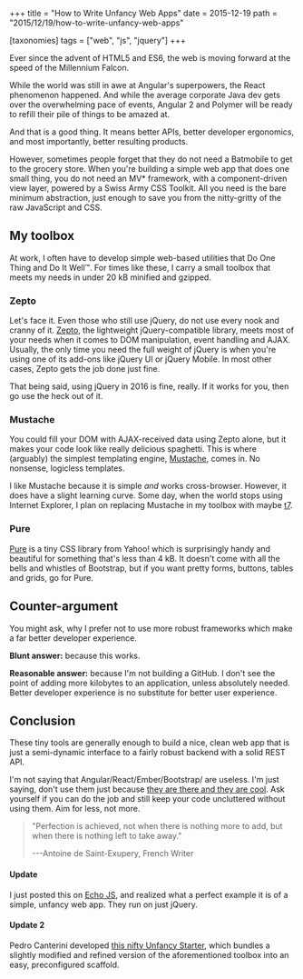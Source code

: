 +++
title = "How to Write Unfancy Web Apps"
date = 2015-12-19
path = "2015/12/19/how-to-write-unfancy-web-apps"

[taxonomies]
tags = ["web", "js", "jquery"]
+++

Ever since the advent of HTML5 and ES6, the web is moving forward at the speed of the Millennium Falcon.

While the world was still in awe at Angular's superpowers, the React phenomenon happened. And while the average corporate Java dev gets over the overwhelming pace of events, Angular 2 and Polymer will be ready to refill their pile of things to be amazed at.

And that is a good thing. It means better APIs, better developer ergonomics, and most importantly, better resulting products.

However, sometimes people forget that they do not need a Batmobile to get to the grocery store. When you're building a simple web app that does one small thing, you do not need an MV\* framework, with a component-driven view layer, powered by a Swiss Army CSS Toolkit. All you need is the bare minimum abstraction, just enough to save you from the nitty-gritty of the raw JavaScript and CSS.<!-- more -->

## My toolbox

At work, I often have to develop simple web-based utilities that Do One Thing and Do It Well™. For times like these, I carry a small toolbox that meets my needs in under 20 kB minified and gzipped.

### Zepto

Let's face it. Even those who still use jQuery, do not use every nook and cranny of it. [Zepto](http://zeptojs.com/), the lightweight jQuery-compatible library, meets most of your needs when it comes to DOM manipulation, event handling and AJAX. Usually, the only time you need the full weight of jQuery is when you're using one of its add-ons like jQuery UI or jQuery Mobile. In most other cases, Zepto gets the job done just fine.

That being said, using jQuery in 2016 is fine, really. If it works for you, then go use the heck out of it.

### Mustache

You could fill your DOM with AJAX-received data using Zepto alone, but it makes your code look like really delicious spaghetti. This is where (arguably) the simplest templating engine, [Mustache](https://github.com/janl/mustache.js), comes in. No nonsense, logicless templates.

I like Mustache because it is simple _and_ works cross-browser. However, it does have a slight learning curve. Some day, when the world stops using Internet Explorer, I plan on replacing Mustache in my toolbox with maybe [t7](https://github.com/trueadm/t7).

### Pure

[Pure](http://purecss.io/) is a tiny CSS library from Yahoo! which is surprisingly handy and beautiful for something that's less than 4 kB. It doesn't come with all the bells and whistles of Bootstrap, but if you want pretty forms, buttons, tables and grids, go for Pure.

## Counter-argument

You might ask, why I prefer not to use more robust frameworks which make a far better developer experience.

**Blunt answer:** because this works.

**Reasonable answer:** because I'm not building a GitHub. I don't see the point of adding more kilobytes to an application, unless absolutely needed. Better developer experience is no substitute for better user experience.

## Conclusion

These tiny tools are generally enough to build a nice, clean web app that is just a semi-dynamic interface to a fairly robust backend with a solid REST API.

I'm not saying that Angular/React/Ember/Bootstrap/ are useless. I'm just saying, don't use them just because [they are there and they are cool](https://en.wikipedia.org/wiki/Law_of_the_instrument). Ask yourself if you can do the job and still keep your code uncluttered without using them. Aim for less, not more.

<blockquote>"Perfection is achieved, not when there is nothing more to add, but when there is nothing left to take away."

---Antoine de Saint-Exupery, French Writer</blockquote>

#### Update

I just posted this on [Echo JS](http://www.echojs.com/), and realized what a perfect example it is of a simple, unfancy web app. They run on just jQuery.

#### Update 2

Pedro Canterini developed [this nifty Unfancy Starter](https://github.com/pcanterini/unfancy-starter), which bundles a slightly modified and refined version of the aforementioned toolbox into an easy, preconfigured scaffold.
